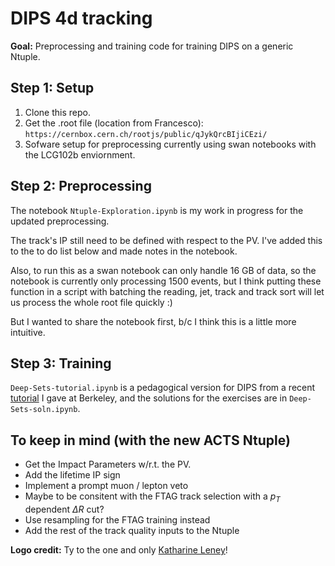 # DIPS 4d tracking

**Goal:** Preprocessing and training code for training DIPS on a generic Ntuple.

## Step 1: Setup

1. Clone this repo.
2. Get the .root file (location from Francesco): `https://cernbox.cern.ch/rootjs/public/qJykQrcBIjiCEzi/`
3. Sofware setup for preprocessing currently using swan notebooks with the LCG102b enviornment.

## Step 2: Preprocessing

The notebook `Ntuple-Exploration.ipynb` is my work in progress for the updated preprocessing.

The track's IP still need to be defined with respect to the PV.
I've added this to the to do list below and made notes in the notebook.

Also, to run this as a swan notebook can only handle 16 GB of data, so the notebook is currently only processing 1500 events, but I think putting these function in a script with batching the reading, jet, track and track sort will let us process the whole root file quickly :) 

But I wanted to share the notebook first, b/c I think this is a little more intuitive.

## Step 3: Training

`Deep-Sets-tutorial.ipynb` is a pedagogical version for DIPS from a recent [tutorial]() I gave at Berkeley, and the solutions for the exercises are in `Deep-Sets-soln.ipynb`.

## To keep in mind (with the new ACTS Ntuple)

- Get the Impact Parameters w/r.t. the PV.
- Add the lifetime IP sign
- Implement a prompt muon / lepton veto
- Maybe to be consitent with the FTAG track selection with a $p_T$ dependent $\Delta R$ cut? 
- Use resampling for the FTAG training instead
- Add the rest of the track quality inputs to the Ntuple


**Logo credit:** Ty to the one and only [Katharine Leney](https://twitter.com/PhysicsCakes)!

